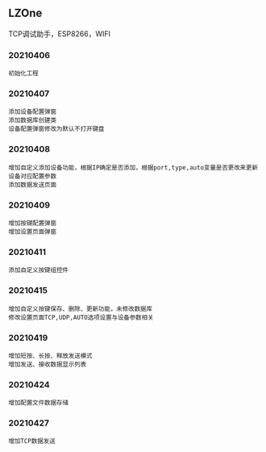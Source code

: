 ## LZOne

TCP调试助手，ESP8266，WIFI

### 20210406

    初始化工程

### 20210407

    添加设备配置弹窗
    添加数据库创建类
    设备配置弹窗修改为默认不打开键盘

### 20210408

    增加自定义添加设备功能，根据IP确定是否添加，根据port,type,auto变量是否更改来更新设备对应配置参数
    添加数据发送页面

### 20210409

    增加按键配置弹窗
    增加设置页面弹窗

### 20210411

    添加自定义按键组控件
    
### 20210415
    
    增加自定义按键保存、删除、更新功能，未修改数据库
    修改设置页面TCP,UDP,AUTO选项设置与设备参数相关
    
### 20210419

    增加短按、长按、释放发送模式
    增加发送、接收数据显示列表
    
### 20210424

    增加配置文件数据存储
    
### 20210427

    增加TCP数据发送

